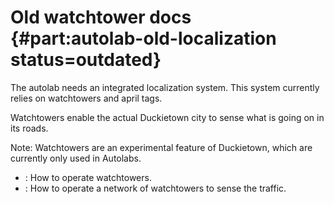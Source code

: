 # Old watchtower docs {#part:autolab-old-localization status=outdated}


The autolab needs an integrated localization system. This system currently relies on watchtowers and april tags.

Watchtowers enable the actual Duckietown city to sense what is going on in its roads.

Note: Watchtowers are an experimental feature of Duckietown, which are currently only used in Autolabs.

* [](#auto-localization-software): How to operate watchtowers.
* [](#auto-localization-operation-procedure): How to operate a network of watchtowers to sense the traffic.
